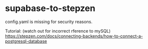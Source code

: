 # supabase-to-stepzen

config.yaml is missing for security reasons. 


Tutorial: (watch out for incorrect rference to mySQL)
https://stepzen.com/docs/connecting-backends/how-to-connect-a-postgresql-database
